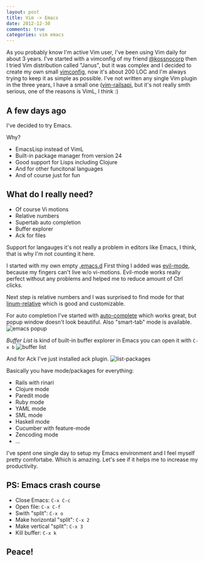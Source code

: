 ```yaml
---
layout: post
title: Vim -> Emacs
date: 2012-12-30
comments: true
categories: vim emacs
---
```


As you probably know I'm active Vim user, I've been using Vim daily for
about 3 years. I've started with a vimconfig of my friend
[@kossnocorp](https://github.com/kossnocorp)
then I tried Vim distribution called "Janus",
but it was complex and I decided to
create my own small [vimconfig](https://github.com/edtsech/dotvim),
now it's about 200 LOC and I'm always trying to keep it as simple as possible.
I've not written any single Vim plugin in the three years,
I have a small one ([vim-railsapi](https://github.com/edtsech/vim-railsapi),
but it's not really smth serious, one of the reasons is VimL, I think :)

## A few days ago

I've decided to try Emacs.

Why?

- EmacsLisp instead of VimL
- Built-in package manager from version 24
- Good support for Lisps including Clojure
- And for other funcitonal languages
- And of course just for fun

## What do I really need?

- Of course Vi motions
- Relative numbers
- Supertab auto completion
- Buffer explorer
- Ack for files

Support for langauges it's not really a problem in editors like Emacs, I think,
that is why I'm not counting it here.

I started with my own empty [.emacs.d](https://github.com/edtsech/.emacs.d)
First thing I added was [evil-mode](http://emacswiki.org/emacs/Evil), because
my fingers can't live w/o vi-motions. Evil-mode works really perfect without any problems
and helped me to reduce amount of Ctrl clicks.

Next step is relative numbers and I was surprised to find mode for that [linum-relative](https://github.com/coldnew/linum-relative)
which is good and customizable.

For auto completion I've started with [auto-complete](http://emacswiki.org/emacs/AutoComplete) which works great,
but popup window doesn't look beautiful. Also "smart-tab" mode is available.
![emacs popup](http://dl.dropbox.com/u/2428018/Screenshots/07.png)

*Buffer List* is kind of built-in buffer explorer in Emacs you can open it with `C-x b`
![buffer list](http://dl.dropbox.com/u/2428018/Screenshots/09.png)

And for Ack I've just installed ack plugin.
![list-packages](http://dl.dropbox.com/u/2428018/Screenshots/0a.png)

Basically you have mode/packages for everything:

- Rails with rinari
- Clojure mode
- Paredit mode
- Ruby mode
- YAML mode
- SML mode
- Haskell mode
- Cucumber with feature-mode
- Zencoding mode
- ...

I've spent one single day to setup my Emacs environment
and I feel myself pretty comfortabe. Which is amazing.
Let's see if it helps me to increase my productivity.

## PS: Emacs crash course

- Close Emacs: `C-x C-c`
- Open file: `C-x C-f`
- Swith "split": `C-x o`
- Make horizontal "split": `C-x 2`
- Make vertical "split": `C-x 3`
- Kill buffer: `C-x k`

## Peace!
